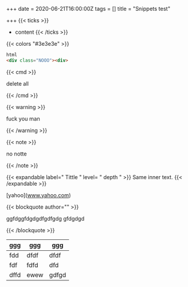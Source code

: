 +++
date = 2020-06-21T16:00:00Z
tags = []
title = "Snippets test"

+++
{{< ticks >}}

* content
  {{< /ticks >}}

{{< colors "#3e3e3e" >}}

```html
html
<div class="NOOO"><div>
```

{{< cmd >}}

delete all

{{< /cmd >}}

{{< warning >}}

fuck you man

{{< /warning >}}

{{< note >}}

no notte

{{< /note >}}

{{< expandable label=" Tittle " level= " depth " >}}
Same inner text.
{{< /expandable >}}

\[yahoo\](www.yahoo.com)

{{< blockquote author="" >}}

ggfdggfdgdgdfgdfgdg gfdgdgd

{{< /blockquote >}}

| ggg |ggg  |ggg  |
| --- | --- | --- |
| fdd | dfdf |dfdf  |
| fdf |fdfd  | dfd |
| dffd |ewew  |gdfgd  |